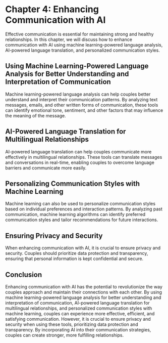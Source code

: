 Chapter 4: Enhancing Communication with AI
==========================================

Effective communication is essential for maintaining strong and healthy relationships. In this chapter, we will discuss how to enhance communication with AI using machine learning-powered language analysis, AI-powered language translation, and personalized communication styles.

Using Machine Learning-Powered Language Analysis for Better Understanding and Interpretation of Communication
-------------------------------------------------------------------------------------------------------------

Machine learning-powered language analysis can help couples better understand and interpret their communication patterns. By analyzing text messages, emails, and other written forms of communication, these tools can identify emotional tone, sentiment, and other factors that may influence the meaning of the message.

AI-Powered Language Translation for Multilingual Relationships
--------------------------------------------------------------

AI-powered language translation can help couples communicate more effectively in multilingual relationships. These tools can translate messages and conversations in real-time, enabling couples to overcome language barriers and communicate more easily.

Personalizing Communication Styles with Machine Learning
--------------------------------------------------------

Machine learning can also be used to personalize communication styles based on individual preferences and interaction patterns. By analyzing past communication, machine learning algorithms can identify preferred communication styles and tailor recommendations for future interactions.

Ensuring Privacy and Security
-----------------------------

When enhancing communication with AI, it is crucial to ensure privacy and security. Couples should prioritize data protection and transparency, ensuring that personal information is kept confidential and secure.

Conclusion
----------

Enhancing communication with AI has the potential to revolutionize the way couples approach and maintain their connections with each other. By using machine learning-powered language analysis for better understanding and interpretation of communication, AI-powered language translation for multilingual relationships, and personalized communication styles with machine learning, couples can experience more effective, efficient, and satisfying communication. However, it is crucial to ensure privacy and security when using these tools, prioritizing data protection and transparency. By incorporating AI into their communication strategies, couples can create stronger, more fulfilling relationships.
